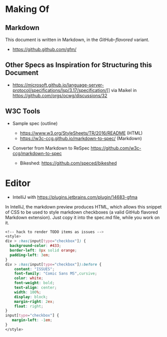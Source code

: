 Making Of
=========


## Markdown

This document is written in Markdown, in the _GitHub-flavored_ variant.

- https://github.github.com/gfm/




## Other Specs as Inspiration for Structuring this Document

- https://microsoft.github.io/language-server-protocol/specifications/lsp/3.17/specification/[]
via Maikel in https://github.com/orgs/ocwg/discussions/32



## W3C Tools

- Sample spec (outline) 
    - https://www.w3.org/StyleSheets/TR/2016/README (HTML)
    - https://w3c-ccg.github.io/markdown-to-spec/ (Markdown)

- Converter from Markdown to ReSpec https://github.com/w3c-ccg/markdown-to-spec
    - Bikeshed: https://github.com/speced/bikeshed

# Editor
- IntelliJ with https://plugins.jetbrains.com/plugin/14683-gfma

In IntelliJ, the markdown preview produces HTML, which allows this snippet of CSS to be used to style markdown checkboxes (a valid GitHub flavored Markdown extension). Just copy it into the spec.md file, while you work on it.

```css
<!-- hack to render TODO items as issues -->
<style>
div > :has(input[type="checkbox"]) { 
  background-color: #433; 
  border-left: 8px solid orange; 
  padding-left: 3em;
}
div > :has(input[type="checkbox"]):before {
    content: "ISSUES";
    font-family: "Comic Sans MS",cursive;
    color: white;
    font-weight: bold;
    text-align: center;
    width: 100%;
    display: block;
    margin-right: 2ex;
    float: right;
}
input[type="checkbox"] {
   margin-left: -1em;
}
</style>
```
